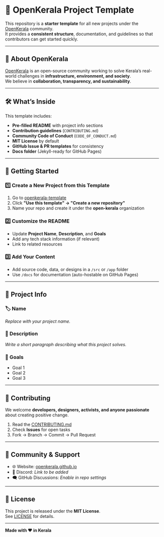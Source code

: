 # 🌿 OpenKerala Project Template

This repository is a **starter template** for all new projects under the [OpenKerala](https://github.com/open-kerala) community.  
It provides a **consistent structure**, documentation, and guidelines so that contributors can get started quickly.

---

## 📜 About OpenKerala
[OpenKerala](https://github.com/open-kerala) is an open-source community working to solve Kerala’s real-world challenges in **infrastructure, environment, and society**.  
We believe in **collaboration, transparency, and sustainability**.

---

## 🛠 What’s Inside
This template includes:
- **Pre-filled README** with project info sections
- **Contribution guidelines** (`CONTRIBUTING.md`)
- **Community Code of Conduct** (`CODE_OF_CONDUCT.md`)
- **MIT License** by default
- **GitHub Issue & PR templates** for consistency
- **Docs folder** (Jekyll-ready for GitHub Pages)

---

## 🚀 Getting Started

### 1️⃣ Create a New Project from this Template
1. Go to [openkerala-template](https://github.com/open-kerala/openkerala-template)
2. Click **"Use this template" → "Create a new repository"**
3. Name your repo and create it under the **open-kerala** organization

### 2️⃣ Customize the README
- Update **Project Name**, **Description**, and **Goals**
- Add any tech stack information (if relevant)
- Link to related resources

### 3️⃣ Add Your Content
- Add source code, data, or designs in a `/src` or `/app` folder
- Use `/docs` for documentation (auto-hostable on GitHub Pages)

---

## 📄 Project Info

### 🏷 Name
*Replace with your project name.*

### 📖 Description
*Write a short paragraph describing what this project solves.*

### 🎯 Goals
- Goal 1
- Goal 2
- Goal 3

---

## 🤝 Contributing
We welcome **developers, designers, activists, and anyone passionate** about creating positive change.

1. Read the [CONTRIBUTING.md](CONTRIBUTING.md)
2. Check **Issues** for open tasks
3. Fork → Branch → Commit → Pull Request

---

## 📢 Community & Support
- 🌐 Website: [openkerala.github.io](https://openkerala.github.io)
- 💬 Discord: *Link to be added*
- 🗨 GitHub Discussions: *Enable in repo settings*

---

## 📄 License
This project is released under the **MIT License**.  
See [LICENSE](LICENSE) for details.

---

**Made with ❤️ in Kerala**
